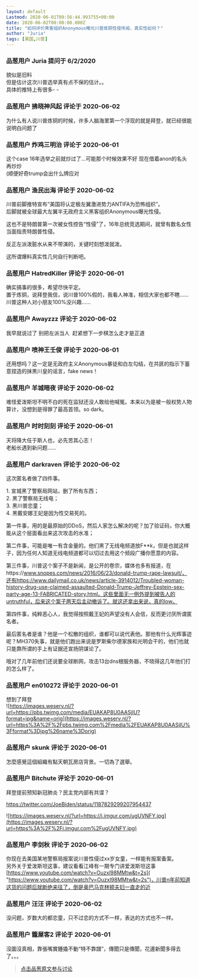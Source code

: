 ```yaml
---
layout: default
Lastmod: 2020-06-01T09:56:44.993755+00:00
date: 2020-06-02T00:00:00.000Z
title: "如何评价黑客组织Anonymous曝光川普炼铜性侵传闻，真实性如何？"
author: "Juria"
tags: [美国,川普]
---
```



### 品葱用户 **Juria** 提问于 6/2/2020
    
貌似是旧料  
但是估计这次川普选举真有点不保的估计。。  
具体的推特上有很多- -
    
                

### 品葱用户 **拂晓神风起** 评论于 2020-06-02
        
为什么有人说川普炼铜的时候，许多人脑海里第一个浮现的就是拜登，就已经很能说明白问题了
        
                

### 品葱用户 **炸鸡三明治** 评论于 2020-06-01
        
这个case 16年选举之前就炒过了...可能那个时候效果不好 现在借着anon的名头再炒炒  
(顺便好奇trump会出什么牌应对
        
                

### 品葱用户 **渔民出海** 评论于 2020-06-02
        
川普前脚推特宣布“美国将认定极左翼激进势力ANTIFA为恐怖组织”。  
后脚就被全球最大左翼半无政府主义黑客组织Anonymous曝光性侵。  
  
这也不是特朗普第一次被女性控告“性侵”了，16年总统竞选期间，就曾有数名女性当面指责特朗普性侵。  
  
  
反正左派泼脏水从来不带演的，关键时刻想泼就泼。  
  
  
这所谓爆料真实性几何自行判断吧。
        
                

### 品葱用户 **HatredKiller** 评论于 2020-06-01
        
确实搞事的很多，希望尽快平定。  
置于炼铜，说拜登我信，说川普100%假的，我看人神准，相信大家也都不瞎……川普这种人对小朋友100%没兴趣……
        
                

### 品葱用户 **Awayzzz** 评论于 2020-06-02
        
我早就说过了 别把左派当人  赶紧想下一步棋怎么走才是正道
        
                

### 品葱用户 **喷神王壬俊** 评论于 2020-06-01
        
还用想吗？这一定是无政府主义Anonymous暴徒和白左勾结，在共匪的指示下蓄意捏造的抹黑川皇的谣言，fake news！
        
                

### 品葱用户 **羊城暗夜** 评论于 2020-06-02
        
难怪爱泼斯坦不明不白的死在监狱还没人敢给他喊冤。本来以为是被一般权势人物算计，没想到是得罪了最高首领。so dark。
        
                

### 品葱用户 **时时刻刻** 评论于 2020-06-01
        
天将降大任于斯人也，必先苦其心志！  
老船长遇到新问题……
        
                

### 品葱用户 **darkraven** 评论于 2020-06-02
        
这次匿名者做了四件事。  
  
1\. 宣城黑了警察局网站，删了所有东西；  
2\. 黑了警察局无线电；  
3\. 黑川普恋童；  
4\. 黑戴安娜王妃是因为性交易死的。  
  
第一件事，用的是最原始的DDoS，然后人家怎么解决的呢？加了验证码，你大概能从这个层面看出来这次攻击的水准；  
  
第二件事，可能是唯一有含金量的。他们黑了无线电频道放F\*\*k，但是也就这样子，因为任何人知道无线电频道都可以切过去用这个频段广播你愿意的内容。  
  
第三件事，川普这个案子不是新闻，是公开的卷宗，媒体也多有报道，在https://www.snopes.com/news/2016/06/23/donald-trump-rape-lawsuit/，还有https://www.dailymail.co.uk/news/article-3914012/Troubled-woman-history-drug-use-claimed-assaulted-Donald-Trump-Jeffrey-Epstein-sex-party-age-13-FABRICATED-story.html。这些里面无一例外提到被告人的untruthful，后来这个案子两天后主动撤诉了。就这还拿出来说，真的low。  
  
第四件事，纯粹恶心人，我觉得按照戴王妃的声望没有人会信，反而更讨厌所谓匿名者。  
  
最后匿名者是谁？他是一个松散的组织，谁都可以说代表他。那他有什么光辉事迹呢？MH370失事，就是他们跑出来说是罗斯柴尔德家族和光明会干的，他们也就只能靠所谓的手上有证据还宣扬阴谋论了。  
  
哦对了几年前他们还说要全球断网，攻击13台dns根服务器，不晓得这几年他们打的怎么样了。
        
                

### 品葱用户 **en010272** 评论于 2020-06-01
        
想到了拜登  
![https://images.weserv.nl/?url=https://pbs.twimg.com/media/EUAKAP8U0AASjIU?format=jpg&name=orig](https://images.weserv.nl/?url=https%3A%2F%2Fpbs.twimg.com%2Fmedia%2FEUAKAP8U0AASjIU%3Fformat%3Djpg%26name%3Dorig)
        
                

### 品葱用户 **skunk** 评论于 2020-06-01
        
怎麼感覺這個組織有點天朝瓦房店背景。一切為了選舉。
        
                

### 品葱用户 **Bitchute** 评论于 2020-06-01
        
拜登提前预知新冠肺炎？民主党内部有共谍？  
  
https://twitter.com/JoeBiden/status/1187829299207954437  
  
![https://images.weserv.nl/?url=https://i.imgur.com/ugUVNFY.jpg](https://images.weserv.nl/?url=https%3A%2F%2Fi.imgur.com%2FugUVNFY.jpg)
        
                

### 品葱用户 **李剑秋** 评论于 2020-06-02
        
你现在去美国某地警察局报案说川普性侵过xx岁女童，一样能有报案备案。  
另外关于爱泼斯坦这事，建议看看江峰有一期专门讲爱泼斯坦这事[https://www.youtube.com/watch?v=Ouzxl98MMtw&t=2s]( "https://www.youtube.com/watch?v=Ouzxl98MMtw&t=2s")，川普n年前知道这货的问题后就断绝来往了，倒是奥巴马克林顿夫妇一直走的近
        
                

### 品葱用户 **汪汪** 评论于 2020-06-02
        
没问题，岁数大的都恋童，只不过恋的方式不一样，表达的方式也不一样。
        
                

### 品葱用户 **籠屋客2** 评论于 2020-06-01
        
沒圖沒真相，靠張嘴實錘撬不動“特不靠譜”，傳聞只是傳聞，花邊新聞多得去了。。。
        
                





> [点击品葱原文参与讨论](https://pincong.rocks/question/26532)

